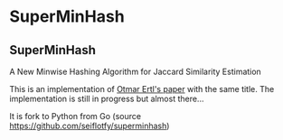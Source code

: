 # SuperMinHash

## SuperMinHash

A New Minwise Hashing Algorithm for Jaccard Similarity Estimation

This is an implementation of [Otmar Ertl's paper](https://arxiv.org/pdf/1706.05698.pdf) with the same title.
The implementation is still in progress but almost there...

It is fork to Python from Go (source https://github.com/seiflotfy/superminhash)

